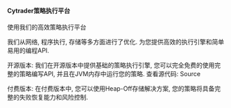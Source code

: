 
#### Cytrader策略执行平台

使用我们的高效策略执行平台

我们从网络, 程序执行, 存储等多方面进行了优化. 为您提供高效的执行引擎和简单易用的编程API.

开源版本:
我们在开源版本中提供基础的策略执行引擎, 您可以完全免费的使用完整的策略编写API, 并且在JVM内存中运行您的策略.
查看源代码: Source

付费版本: 
在付费版本中, 您可以使用Heap-Off存储解决方案, 您的策略将具备完整的失败恢复能力和风险控制.
